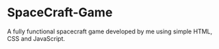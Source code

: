 # SpaceCraft-Game
A fully functional spacecraft game developed by me using simple HTML, CSS and JavaScript.
